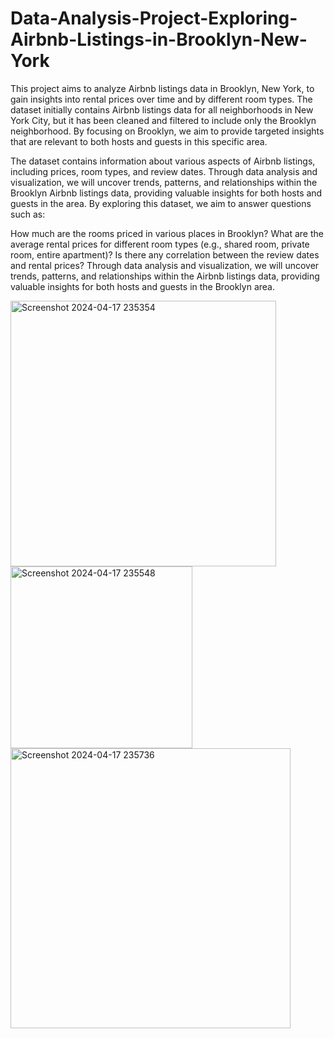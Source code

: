 # Data-Analysis-Project-Exploring-Airbnb-Listings-in-Brooklyn-New-York
This project aims to analyze Airbnb listings data in Brooklyn, New York, to gain insights into rental prices over time and by different room types. The dataset initially contains Airbnb listings data for all neighborhoods in New York City, but it has been cleaned and filtered to include only the Brooklyn neighborhood. By focusing on Brooklyn, we aim to provide targeted insights that are relevant to both hosts and guests in this specific area.

The dataset contains information about various aspects of Airbnb listings, including prices, room types, and review dates. Through data analysis and visualization, we will uncover trends, patterns, and relationships within the Brooklyn Airbnb listings data, providing valuable insights for both hosts and guests in the area.
 By exploring this dataset, we aim to answer questions such as:

How much are the rooms priced in various places in Brooklyn?
What are the average rental prices for different room types (e.g., shared room, private room, entire apartment)?
Is there any correlation between the review dates and rental prices?
Through data analysis and visualization, we will uncover trends, patterns, and relationships within the Airbnb listings data, providing valuable insights for both hosts and guests in the Brooklyn area.

<img width="425" alt="Screenshot 2024-04-17 235354" src="https://github.com/KeerthiNiva/Data-Analysis-Project-Exploring-Airbnb-Listings-in-Brooklyn-New-York/assets/125920340/62d938ca-2811-4ae4-b025-97ba70fb3de9">
<img width="291" alt="Screenshot 2024-04-17 235548" src="https://github.com/KeerthiNiva/Data-Analysis-Project-Exploring-Airbnb-Listings-in-Brooklyn-New-York/assets/125920340/4ad957ef-bb97-43f3-a091-4e39549464ee">
<img width="448" alt="Screenshot 2024-04-17 235736" src="https://github.com/KeerthiNiva/Data-Analysis-Project-Exploring-Airbnb-Listings-in-Brooklyn-New-York/assets/125920340/976e495b-502f-4300-a294-751005793598">


